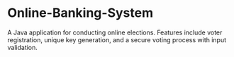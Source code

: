# Online-Banking-System
A Java application for conducting online elections. Features include voter registration, unique key generation, and a secure voting process with input validation.
